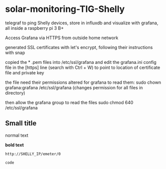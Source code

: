 # solar-monitoring-TIG-Shelly
telegraf to ping Shelly devices, store in influxdb and visualize with grafana, all inside a raspberry pi 3 B+

Access Grafana via HTTPS from outside home network

generated SSL certificates with let's encrypt, following their instructions with snap

copied the * .pem files into /etc/ssl/grafana and edit the grafana.ini config file in the [https] line (search with Ctrl + W) to point to location of certificate file and private key

the file need their permissions altered for grafana to read them:
  sudo chown grafana:grafana /etc/ssl/grafana
  (changes permission for all files in directory)
  
  then allow the grafana group to read the files
  sudo chmod 640 /etc/ssl/grafana
 
## Small title ##

normal text

**bold text** 
```
http://SHELLY_IP/emeter/0
```

```
code
```
